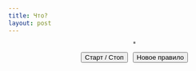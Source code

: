 ```yaml
---
title: Что?
layout: post
---
```

<style>
div.centered { display: flex; justify-content: center; }
</style>

<div class="centered">
  <canvas id="board" style="border: 2px dashed gray;"></canvas>
</div>
<br/>
<div class="centered">
  <button onclick="playpause()" style="margin-right: 10px">Старт / Стоп</button>
  <button onclick="regenerate()">Новое правило</button>
</div>

<script src="/posts/cellmachine.js"></script>
